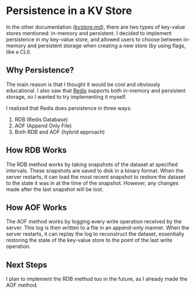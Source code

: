 # Persistence in a KV Store

In the other documentation ([kvstore.md](kvstore.md)), there are two types of key-value stores mentioned: in-memory and persistent. I decided to implement persistence in my key-value store, and allowed users to choose between in-memory and persistent storage when creating a new store (by using flags, like a CLI).

## Why Persistence?
The main reason is that I thought it would be cool and obviously educational. I also saw that [Redis](https://redis.io/docs/latest/operate/oss_and_stack/management/persistence/) supports both in-memory and persistent storage, so I wanted to try implementing it myself.

I realized that Redis does persistence in three ways:
1. RDB (Redis Database)
2. AOF (Append Only File)
3. Both RDB and AOF (hybrid approach)


## How RDB Works
The RDB method works by taking snapshots of the dataset at specified intervals. These snapshots are saved to disk in a binary format. When the server restarts, it can load the most recent snapshot to restore the dataset to the state it was in at the time of the snapshot. However, any changes made after the last snapshot will be lost.

## How AOF Works
The AOF method works by logging every write operation received by the server. This log is then written to a file in an append-only manner. When the server restarts, it can replay the log to reconstruct the dataset, essentially restoring the state of the key-value store to the point of the last write operation.

## Next Steps
I plan to implement the RDB method too in the future, as I already made the AOF method.